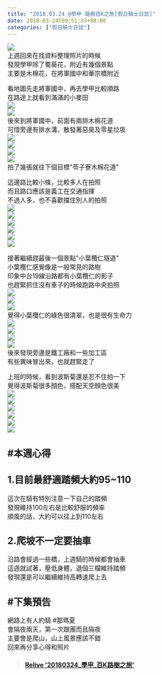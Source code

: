 ```yaml
---
title: "2018.03.24 @學甲 路樹百K之旅[假日騎士日誌]"
date: 2018-03-24T09:51:33+08:00
categories: ["假日騎士日誌"]
---
```

<a href="https://www.strava.com/activities/1472429043" target="_blank"><img src="https://farm1.staticflickr.com/785/40998352522_2947941956.jpg"></a>  
上週回來在找資料整理照片的時候  
發現學甲除了蜀葵花，附近有幾個景點  
主要是木棉花，在將軍國中和華宗橋附近  

<!--more-->  

看地圖先走將軍國中，再去學甲比較順路  
在路途上就看到滿滿的小麥田  
![](https://farm1.staticflickr.com/783/27177977148_821b991d48.jpg)  
![](https://farm1.staticflickr.com/789/26178790687_50e23db225.jpg)  
後來到將軍國中，前面有兩排木棉花道  
可惜旁邊有排水溝，散發著惡臭及零星垃圾  
![](https://farm1.staticflickr.com/896/27177955588_d28694faf7.jpg)  
![](https://farm1.staticflickr.com/790/39240733960_6089da4f79.jpg)  
![](https://farm1.staticflickr.com/784/40156515485_89898e6ba4.jpg)  
![](https://farm1.staticflickr.com/796/27177914408_bec9ce8a80.jpg)  
拍了幾張就往下個目標"苓子寮木棉花道"  
  
這邊路比較小條，比較多人在拍照  
而且路口應該是義工在交通指揮  
不過人多，也不喜歡擋住別人的拍照  
![](https://farm1.staticflickr.com/901/27177906888_2f9aee918a.jpg)  
![](https://farm1.staticflickr.com/816/40156470265_46960d973c.jpg)  
![](https://farm1.staticflickr.com/888/40156462585_f791a5879e.jpg)  
![](https://farm1.staticflickr.com/820/40341018984_319d245b3d.jpg)  
![](https://farm1.staticflickr.com/790/26178699497_d0d9bbc49f.jpg)  
![](https://farm1.staticflickr.com/801/26178682027_a8355c1cb7.jpg)  
  
接著繼續趕最後一個景點"小葉欖仁隧道"  
小葉欖仁感覺像是一般常見的路樹  
印象中台19線沿路都有小葉欖仁的影子  
也趕緊抓住沒有車子的時候跑路中央拍照  
![](https://farm1.staticflickr.com/796/26178673497_065b8494ae.jpg)  
![](https://farm1.staticflickr.com/794/41049217811_4aa20b8ae3.jpg)  
![](https://farm1.staticflickr.com/900/41049172061_df46dcc92e.jpg)  
覺得小葉欖仁的綠色很清翠，也是很有生命力  
![](https://farm1.staticflickr.com/884/41049161451_445067a5e3.jpg)  
![](https://farm1.staticflickr.com/895/41007605482_af537c02ff.jpg)  
![](https://farm1.staticflickr.com/812/41007601622_6e5bfd8037.jpg)  
![](https://farm1.staticflickr.com/814/40156348585_12e26ff72c.jpg)  
後來發現旁邊是鐵工廠和一些加工區  
有些異味冒出來，也就趕緊走了  
  
上班的時候，看到波斯菊還是忍不住拍一下  
覺得波斯菊很多顏色，搭配天空顏色很美  
![](https://farm1.staticflickr.com/784/41049133771_a61bec839a.jpg)  
![](https://farm1.staticflickr.com/881/27177751648_caf2327dc1.jpg)  
![](https://farm1.staticflickr.com/889/27177747908_4099aedc8d.jpg)  
![](https://farm1.staticflickr.com/822/40340926784_631490467a.jpg)  
![](https://farm1.staticflickr.com/810/26178560147_10ac02c45f.jpg)  
![](https://farm1.staticflickr.com/813/26178554327_bf35d20f5a.jpg)  
  
## #本週心得  
## 1.目前最舒適踏頻大約95~110  
這次在騎有特別注意一下自己的踏頻  
發現維持100左右是比較舒服的頻率  
順風的話，大約可以往上到110左右  
  
## 2.爬坡不一定要抽車  
沿路會經過一些橋，上週騎的時候都會抽車  
這週就試著，壓低身體，退個三檔維持踏頻  
發現還是可以繼續維持高轉速爬上去  
  
## #下集預告  
網路上有人約騎 #那瑪夏  
會隔夜兩天，第一次跟團而且隔夜  
主要會是爬山，山上風景應該不錯  
回來再分享心得和照片

<blockquote class="embedly-card" data-card-controls="0" data-card-key="f1631a41cb254ca5b035dc5747a5bd75"><h4><a href="https://www.relive.cc/view/1472429043?r=embed-site">Relive '20180324_學甲_百K路樹之旅'</a></h4></blockquote><script async src="//cdn.embedly.com/widgets/platform.js" charset="UTF-8"></script>